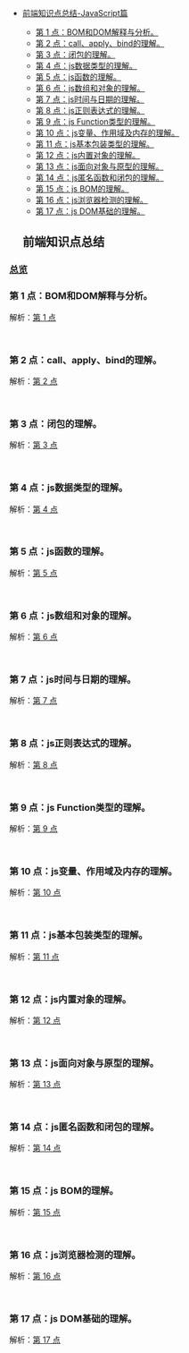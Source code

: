 - [前端知识点总结-JavaScript篇](#%E5%89%8D%E7%AB%AF%E7%9F%A5%E8%AF%86%E7%82%B9%E6%80%BB%E7%BB%93)
  - [第 1 点：BOM和DOM解释与分析。](#%E7%AC%AC-1-%E7%82%B9bom%E5%92%8Cdom%E8%A7%A3%E9%87%8A%E4%B8%8E%E5%88%86%E6%9E%90)
  - [第 2 点：call、apply、bind的理解。](#%E7%AC%AC-2-%E7%82%B9callapplybind%E7%9A%84%E7%90%86%E8%A7%A3)
  - [第 3 点：闭包的理解。](#%E7%AC%AC-3-%E7%82%B9%E9%97%AD%E5%8C%85%E7%9A%84%E7%90%86%E8%A7%A3)
  - [第 4 点：js数据类型的理解。](#%E7%AC%AC-4-%E7%82%B9js%E6%95%B0%E6%8D%AE%E7%B1%BB%E5%9E%8B%E7%9A%84%E7%90%86%E8%A7%A3)
  - [第 5 点：js函数的理解。](#%E7%AC%AC-5-%E7%82%B9js%E5%87%BD%E6%95%B0%E7%9A%84%E7%90%86%E8%A7%A3)
  - [第 6 点：js数组和对象的理解。](#%E7%AC%AC-6-%E7%82%B9js%E6%95%B0%E7%BB%84%E5%92%8C%E5%AF%B9%E8%B1%A1%E7%9A%84%E7%90%86%E8%A7%A3)
  - [第 7 点：js时间与日期的理解。](#%E7%AC%AC-7-%E7%82%B9js%E6%97%B6%E9%97%B4%E4%B8%8E%E6%97%A5%E6%9C%9F%E7%9A%84%E7%90%86%E8%A7%A3)
  - [第 8 点：js正则表达式的理解。](#%E7%AC%AC-8-%E7%82%B9js%E6%AD%A3%E5%88%99%E8%A1%A8%E8%BE%BE%E5%BC%8F%E7%9A%84%E7%90%86%E8%A7%A3)
  - [第 9 点：js Function类型的理解。](#%E7%AC%AC-9-%E7%82%B9js-function%E7%B1%BB%E5%9E%8B%E7%9A%84%E7%90%86%E8%A7%A3)
  - [第 10 点：js变量、作用域及内存的理解。](#%E7%AC%AC-10-%E7%82%B9js%E5%8F%98%E9%87%8F%E4%BD%9C%E7%94%A8%E5%9F%9F%E5%8F%8A%E5%86%85%E5%AD%98%E7%9A%84%E7%90%86%E8%A7%A3)
  - [第 11 点：js基本包装类型的理解。](#%E7%AC%AC-11-%E7%82%B9js%E5%9F%BA%E6%9C%AC%E5%8C%85%E8%A3%85%E7%B1%BB%E5%9E%8B%E7%9A%84%E7%90%86%E8%A7%A3)
  - [第 12 点：js内置对象的理解。](#%E7%AC%AC-12-%E7%82%B9js%E5%86%85%E7%BD%AE%E5%AF%B9%E8%B1%A1%E7%9A%84%E7%90%86%E8%A7%A3)
  - [第 13 点：js面向对象与原型的理解。](#%E7%AC%AC-13-%E7%82%B9js%E9%9D%A2%E5%90%91%E5%AF%B9%E8%B1%A1%E4%B8%8E%E5%8E%9F%E5%9E%8B%E7%9A%84%E7%90%86%E8%A7%A3)
  - [第 14 点：js匿名函数和闭包的理解。](#%E7%AC%AC-13-%E7%82%B9js%E9%9D%A2%E5%90%91%E5%AF%B9%E8%B1%A1%E4%B8%8E%E5%8E%9F%E5%9E%8B%E7%9A%84%E7%90%86%E8%A7%A3)
  - [第 15 点：js BOM的理解。](#%E7%AC%AC-15-%E7%82%B9js-bom%E7%9A%84%E7%90%86%E8%A7%A3)
  - [第 16 点：js浏览器检测的理解。](#%E7%AC%AC-16-%E7%82%B9js%E6%B5%8F%E8%A7%88%E5%99%A8%E6%A3%80%E6%B5%8B%E7%9A%84%E7%90%86%E8%A7%A3)
  - [第 17 点：js DOM基础的理解。](#%E7%AC%AC-17-%E7%82%B9js-dom%E5%9F%BA%E7%A1%80%E7%9A%84%E7%90%86%E8%A7%A3)



  ## 前端知识点总结

### [总览](https://github.com/lotosv2010/front-end-summary/issues?q=is%3Aopen+is%3Aissue+label%3Asummary+label%3AJavaScript)

### 第 1 点：BOM和DOM解释与分析。

解析：[第 1 点](https://github.com/lotosv2010/front-end-summary/issues/2)

<br/>

### 第 2 点：call、apply、bind的理解。

解析：[第 2 点](https://github.com/lotosv2010/front-end-summary/issues/4)

<br/>

### 第 3 点：闭包的理解。

解析：[第 3 点](https://github.com/lotosv2010/front-end-summary/issues/6)

<br/>

### 第 4 点：js数据类型的理解。

解析：[第 4 点](https://github.com/lotosv2010/front-end-summary/issues/8)

<br/>

### 第 5 点：js函数的理解。

解析：[第 5 点](https://github.com/lotosv2010/front-end-summary/issues/10)

<br/>

### 第 6 点：js数组和对象的理解。

解析：[第 6 点](https://github.com/lotosv2010/front-end-summary/issues/12)

<br/>

### 第 7 点：js时间与日期的理解。

解析：[第 7 点](https://github.com/lotosv2010/front-end-summary/issues/14)

<br/>

### 第 8 点：js正则表达式的理解。

解析：[第 8 点](https://github.com/lotosv2010/front-end-summary/issues/16)

<br/>

### 第 9 点：js Function类型的理解。

解析：[第 9 点](https://github.com/lotosv2010/front-end-summary/issues/18)

<br/>

### 第 10 点：js变量、作用域及内存的理解。

解析：[第 10 点](https://github.com/lotosv2010/front-end-summary/issues/20)

<br/>

### 第 11 点：js基本包装类型的理解。

解析：[第 11 点](https://github.com/lotosv2010/front-end-summary/issues/22)

<br/>

### 第 12 点：js内置对象的理解。

解析：[第 12 点](https://github.com/lotosv2010/front-end-summary/issues/24)

<br/>

### 第 13 点：js面向对象与原型的理解。

解析：[第 13 点](https://github.com/lotosv2010/front-end-summary/issues/26)

<br/>

### 第 14 点：js匿名函数和闭包的理解。

解析：[第 14 点](https://github.com/lotosv2010/front-end-summary/issues/28)

<br/>

### 第 15 点：js BOM的理解。

解析：[第 15 点](https://github.com/lotosv2010/front-end-summary/issues/30)

<br/>

### 第 16 点：js浏览器检测的理解。

解析：[第 16 点](https://github.com/lotosv2010/front-end-summary/issues/32)

<br/>

### 第 17 点：js DOM基础的理解。

解析：[第 17 点](https://github.com/lotosv2010/front-end-summary/issues/34)

<br/>
